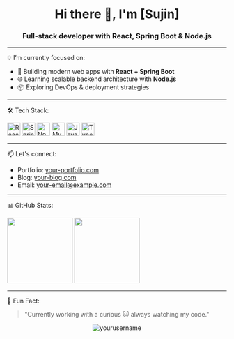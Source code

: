 <h1 align="center">Hi there 👋, I'm [Sujin]</h1>
<h3 align="center">Full-stack developer with React, Spring Boot & Node.js</h3>

---

💡 I’m currently focused on:
- 🚀 Building modern web apps with **React + Spring Boot**
- 🌐 Learning scalable backend architecture with **Node.js**
- 📦 Exploring DevOps & deployment strategies

---

🛠️ Tech Stack:
<p align="left">
  <img src="https://cdn.jsdelivr.net/gh/devicons/devicon/icons/react/react-original.svg" height="30" alt="React"/>
  <img src="https://cdn.jsdelivr.net/gh/devicons/devicon/icons/spring/spring-original.svg" height="30" alt="Spring Boot"/>
  <img src="https://cdn.jsdelivr.net/gh/devicons/devicon/icons/nodejs/nodejs-original.svg" height="30" alt="Node.js"/>
  <img src="https://cdn.jsdelivr.net/gh/devicons/devicon/icons/mysql/mysql-original.svg" height="30" alt="MySQL"/>
  <img src="https://cdn.jsdelivr.net/gh/devicons/devicon/icons/javascript/javascript-original.svg" height="30" alt="JavaScript"/>
  <img src="https://cdn.jsdelivr.net/gh/devicons/devicon/icons/typescript/typescript-original.svg" height="30" alt="TypeScript"/>
</p>

---

📫 Let's connect:
- Portfolio: [your-portfolio.com](https://your-portfolio.com)
- Blog: [your-blog.com](https://your-blog.com)
- Email: [your-email@example.com](mailto:your-email@example.com)

---

📊 GitHub Stats:
<p align="left">
  <img src="https://github-readme-stats.vercel.app/api?username=yourusername&show_icons=true&theme=tokyonight" height="150"/>
  <img src="https://github-readme-stats.vercel.app/api/top-langs/?username=yourusername&layout=compact&theme=tokyonight" height="150"/>
</p>

---

🐾 Fun Fact:
> "Currently working with a curious 🐱 always watching my code."

<!-- 방문자 뱃지 -->
<p align="center">
  <img src="https://komarev.com/ghpvc/?username=yourusername&label=Profile%20views&color=0e75b6&style=flat" alt="yourusername" />
</p>
